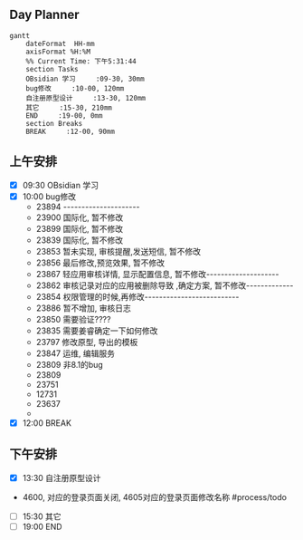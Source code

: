 ## Day Planner
```mermaid
gantt
    dateFormat  HH-mm
    axisFormat %H:%M
    %% Current Time: 下午5:31:44
    section Tasks
    OBsidian 学习     :09-30, 30mm
    bug修改     :10-00, 120mm
    自注册原型设计     :13-30, 120mm
    其它     :15-30, 210mm
    END     :19-00, 0mm
    section Breaks
    BREAK     :12-00, 90mm
```

## 上午安排
- [x] 09:30 OBsidian 学习
- [x] 10:00 bug修改
	- 23894 ---------------------
	- 23900 国际化, 暂不修改
	- 23899 国际化, 暂不修改
	- 23839 国际化, 暂不修改
	- 23853 暂未实现, 审核提醒,发送短信, 暂不修改
	- 23856 最后修改,预览效果, 暂不修改
	- 23867 轻应用审核详情, 显示配置信息,   暂不修改--------------------
	- 23862 审核记录对应的应用被删除导致 ,确定方案, 暂不修改-------------
	- 23854 权限管理的时候,再修改--------------------------
	- 23886 暂不增加, 审核日志
	- 23850 需要验证????
	- 23835 需要姜睿确定一下如何修改
	- 23797 修改原型, 导出的模板
	- 23847 运维, 编辑服务
	- 23809 非8.1的bug
	- 23809 
	- 23751 
	- 12731 
	- 23637 
	- 
- [x] 12:00 BREAK

## 下午安排
- [x] 13:30 自注册原型设计
- 4600, 对应的登录页面关闭, 4605对应的登录页面修改名称 #process/todo 
- [ ] 15:30 其它
- [ ] 19:00 END